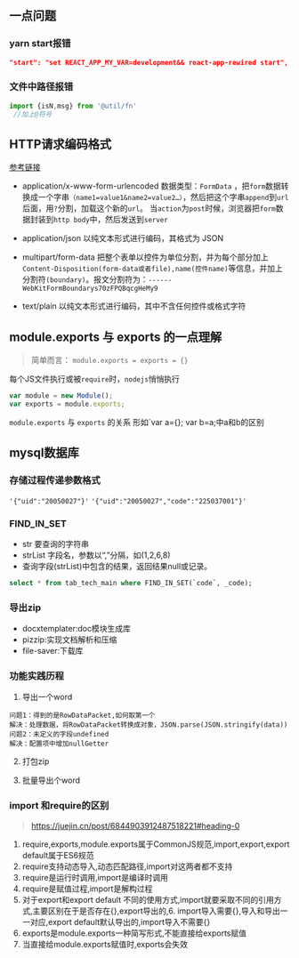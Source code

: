 ## 一点问题

### yarn start报错

  ```json
  "start": "set REACT_APP_MY_VAR=development&& react-app-rewired start",
  ```

### 文件中路径报错

```jsx
import {isN,msg} from '@util/fn'
 //加上@符号
```


## HTTP请求编码格式
[参考链接](https://blog.csdn.net/Greenhand_BN/article/details/114750061)

- application/x-www-form-urlencoded
数据类型：`FormData` ，把`form`数据转换成一个字串`（name1=value1&name2=value2…）`，然后把这个字串`append`到`url`后面，用`?`分割，加载这个新的`url`。 当`action`为`post`时候，浏览器把`form`数据封装到`http body`中，然后发送到`server`

- application/json
以纯文本形式进行编码，其格式为 JSON

- multipart/form-data
把整个表单以控件为单位分割，并为每个部分加上`Content-Disposition(form-data或者file),name(控件name)`等信息，并加上分割符`(boundary)`。报文分割符为：`------WebKitFormBoundarys70zFPQBqcgHeMy9`

- text/plain
以纯文本形式进行编码，其中不含任何控件或格式字符

##  module.exports 与 exports 的一点理解
> 简单而言： `module.exports = exports = {}`

每个JS文件执行或被`require`时，`nodejs`悄悄执行
```js
var module = new Module();
var exports = module.exports;
```
`module.exports` 与 `exports` 的关系 形如`var a={}; var b=a;中a和b的区别

## mysql数据库

### 存储过程传递参数格式
`'{"uid":"20050027"}'`
`'{"uid":"20050027","code":"225037001"}'`

### FIND_IN_SET
- str 要查询的字符串
- strList 字段名，参数以“,”分隔，如(1,2,6,8)
- 查询字段(strList)中包含的结果，返回结果null或记录。

```sql
select * from tab_tech_main where FIND_IN_SET(`code`, _code);
```

### 导出zip
- docxtemplater:doc模块生成库
- pizzip:实现文档解析和压缩
- file-saver:下载库

### 功能实践历程
1. 导出一个word
```
问题1：得到的是RowDataPacket,如何取第一个
解决：处理数据，将RowDataPacket转换成对象，JSON.parse(JSON.stringify(data))
问题2：未定义的字段undefined
解决：配置项中增加nullGetter
```

2. 打包zip

3. 批量导出个word

### import 和require的区别
>   https://juejin.cn/post/6844903912487518221#heading-0

1. require,exports,module.exports属于CommonJS规范,import,export,export default属于ES6规范
2. require支持动态导入,动态匹配路径,import对这两者都不支持
3. require是运行时调用,import是编译时调用
4. require是赋值过程,import是解构过程
5. 对于export和export default 不同的使用方式,import就要采取不同的引用方式,主要区别在于是否存在{},export导出的,6. import导入需要{},导入和导出一一对应,export default默认导出的,import导入不需要{}
7. exports是module.exports一种简写形式,不能直接给exports赋值
8. 当直接给module.exports赋值时,exports会失效